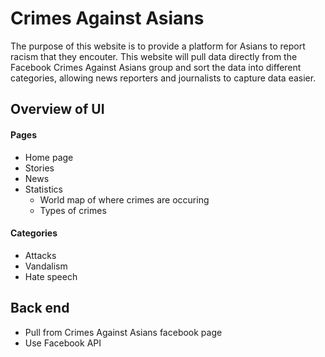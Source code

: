 # Crimes Against Asians

The purpose of this website is to provide a platform for Asians to 
report racism that they encouter. This website will pull data directly 
from the Facebook Crimes Against Asians group and sort the data
into different categories, allowing news reporters and journalists
to capture data easier. 

## Overview of UI

#### Pages
- Home page
- Stories
- News
- Statistics
    - World map of where crimes are occuring
    - Types of crimes

#### Categories
- Attacks
- Vandalism
- Hate speech

## Back end
- Pull from Crimes Against Asians facebook page
- Use Facebook API
